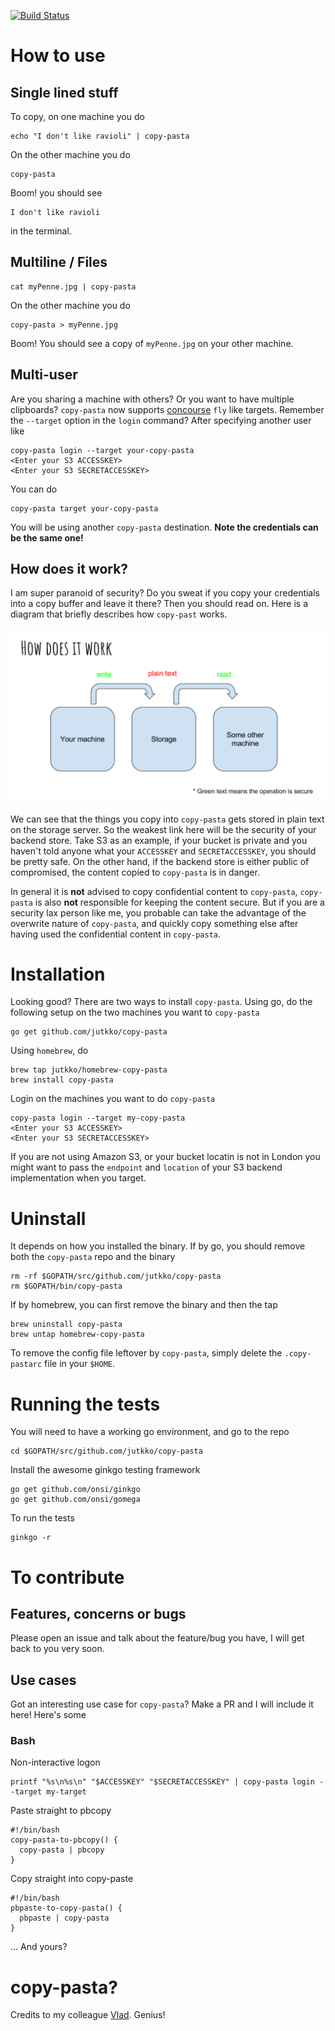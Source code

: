 [![Build Status](https://travis-ci.org/jutkko/copy-pasta.svg?branch=master)](https://travis-ci.org/jutkko/copy-pasta)

# How to use
## Single lined stuff
To copy, on one machine you do

```
echo "I don't like ravioli" | copy-pasta
```

On the other machine you do

```
copy-pasta
```

Boom! you should see

```
I don't like ravioli
```

in the terminal.

## Multiline / Files
```
cat myPenne.jpg | copy-pasta
```

On the other machine you do

```
copy-pasta > myPenne.jpg
```

Boom! You should see a copy of `myPenne.jpg` on your other machine.

## Multi-user
Are you sharing a machine with others? Or you want to have multiple clipboards?
`copy-pasta` now supports [concourse](https://concourse.ci) `fly` like targets.
Remember the `--target` option in the `login` command?  After specifying
another user like

```
copy-pasta login --target your-copy-pasta
<Enter your S3 ACCESSKEY>
<Enter your S3 SECRETACCESSKEY>
```

You can do

```
copy-pasta target your-copy-pasta
```

You will be using another `copy-pasta` destination. **Note the credentials can
be the same one!**

## How does it work?
I am super paranoid of security? Do you sweat if you copy your credentials into
a copy buffer and leave it there? Then you should read on. Here is a diagram
that briefly describes how `copy-past` works.

<img src="/figures/how-it-works.png" width="750">

We can see that the things you copy into `copy-pasta` gets stored in plain text
on the storage server. So the weakest link here will be the security of your
backend store. Take S3 as an example, if your bucket is private and you
haven't told anyone what your `ACCESSKEY` and `SECRETACCESSKEY`, you should be
pretty safe. On the other hand, if the backend store is either public of
compromised, the content copied to `copy-pasta` is in danger.

In general it is **not** advised to copy confidential content to `copy-pasta`,
`copy-pasta` is also **not** responsible for keeping the content secure. But if
you are a security lax person like me, you probable can take the advantage of
the overwrite nature of `copy-pasta`, and quickly copy something else after
having used the confidential content in `copy-pasta`.

# Installation
Looking good? There are two ways to install `copy-pasta`. Using go, do the following setup on the two machines you want to `copy-pasta`

```
go get github.com/jutkko/copy-pasta
```

Using `homebrew`, do

```
brew tap jutkko/homebrew-copy-pasta
brew install copy-pasta
```

Login on the machines you want to do `copy-pasta`

```
copy-pasta login --target my-copy-pasta
<Enter your S3 ACCESSKEY>
<Enter your S3 SECRETACCESSKEY>
```

If you are not using Amazon S3, or your bucket locatin is  not in London you
might want to pass the `endpoint` and `location` of your S3 backend
implementation when you target.

# Uninstall
It depends on how you installed the binary. If by go, you should remove both
the `copy-pasta` repo and the binary

```
rm -rf $GOPATH/src/github.com/jutkko/copy-pasta
rm $GOPATH/bin/copy-pasta
```

If by homebrew, you can first remove the binary and then the tap

```
brew uninstall copy-pasta
brew untap homebrew-copy-pasta
```

To remove the config file leftover by `copy-pasta`, simply delete the
`.copy-pastarc` file in your `$HOME`.

# Running the tests
You will need to have a working go environment, and go to the repo

```
cd $GOPATH/src/github.com/jutkko/copy-pasta
```

Install the awesome ginkgo testing framework

```
go get github.com/onsi/ginkgo
go get github.com/onsi/gomega
```

To run the tests

```
ginkgo -r
```

# To contribute
## Features, concerns or bugs
Please open an issue and talk about the feature/bug you have, I will get back
to you very soon.

## Use cases
Got an interesting use case for `copy-pasta`? Make a PR and I will include it
here! Here's some

### Bash
Non-interactive logon

```
printf "%s\n%s\n" "$ACCESSKEY" "$SECRETACCESSKEY" | copy-pasta login --target my-target
```

Paste straight to pbcopy
```
#!/bin/bash
copy-pasta-to-pbcopy() {
  copy-pasta | pbcopy
}
```

Copy straight into copy-paste

```
#!/bin/bash
pbpaste-to-copy-pasta() {
  pbpaste | copy-pasta
}
```

... And yours?

# copy-pasta?
Credits to my colleague [Vlad](https://github.com/vlad-stoian). Genius!
